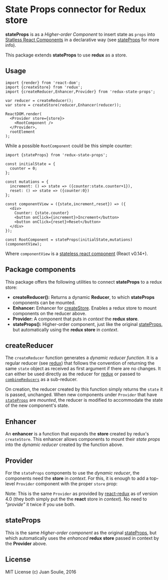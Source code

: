 # State Props connector for Redux store

**stateProps** is as a *Higher-order Component* to insert state
as `props` into [Statless React Components](//facebook.github.io/react/docs/reusable-components.html#stateless-functions)
in a declarative way (see [stateProps](//npmjs.org/package/state-props) for more info).

This package extends **stateProps** to use **redux** as a store.

## Usage
```
import {render} from 'react-dom';
import {createStore} from 'redux';
import {createReducer,Enhancer,Provider} from 'redux-state-props';

var reducer = createReducer();
var store = createStore(reducer,Enhancer(reducer));

ReactDOM.render(
  <Provider store={store}>
    <RootComponent />
  </Provider>,
  rootElement
);
```
While a possible `RootComponent` could be this simple counter:
```
import {stateProps} from 'redux-state-props';

const initialState = {
  counter = 0;
};

const mutations = {
  increment: () => state => ({counter:state.counter+1}),
  reset: () => state => ({counter:0})
};

const componentView = ({state,increment,reset}) => ({
  <div>
    Counter: {state.counter}
    <button onClick={increment}>Increment</button>
    <button onClick={reset}>Reset</button>
  </div>
});

const RootComponent = stateProps(initialState,mutations)(componentView);
```
Where `componentView` is a [stateless react component](//facebook.github.io/react/docs/reusable-components.html#stateless-functions) (React v0.14+).

## Package components
This package offers the following utilities to connect **stateProps** to a redux
store:
* **createReducer():** Returns a dynamic **Reducer**, to which **stateProps** components can be mounted.
* **Enhancer:** Enhancer for [createStore](//github.com/rackt/redux/blob/master/docs/api/createStore.md). Enables a redux store to mount components on the reducer above.
* **Provider:** A component that puts in *context* the **redux store**.
* **stateProps():** Higher-order component, just like the original [stateProps](//npmjs.org/package/state-props), but automatically using the **redux store** in *context*.

## createReducer

The `createReducer` function generates a *dynamic reducer function*. It is a regular reducer (see [redux](//http://rackt.org/redux)) that follows the convention of returning the same `state` object as received as first argument if there are no changes. It can either be used directly as the reducer for [redux](//http://rackt.org/redux/) or passed to [`combineReducers`](http://rackt.org/redux/docs/api/combineReducers.html) as a sub-reducer.

On creation, the reducer created by this function simply returns the `state` it is passed, unchanged. When new components under `Provider` that have [`stateProps`](//npmjs.com/package/state-props) are *mounted*, the reducer is modified to accommodate the state of the new component's state.

## Enhancer
An **enhancer** is a function that expands the **store** created by redux's `createStore`. This enhancer allows components to mount their *state props* into the *dynamic reducer* created by the function above.

## Provider
For the `stateProps` components to use the *dynamic reducer*, the components need the **store** in *context*. For this, it is enough to add a top-level `Provider` component with the proper `store` prop:

Note: This is the same `Provider` as provided by [react-redux](//github.com/rackt/react-redux/) as of version 4.0 (they both simply put the the **react** store in *context*). No need to *"provide"* it twice if you use both.

## stateProps
This is the same *Higher-order component* as the original [stateProps](//npmjs.org/package/state-props), but which automatically uses the *enhanced* **redux store** passed in context by the **Provider** above.


## License

MIT License (c) Juan Soulie, 2016
